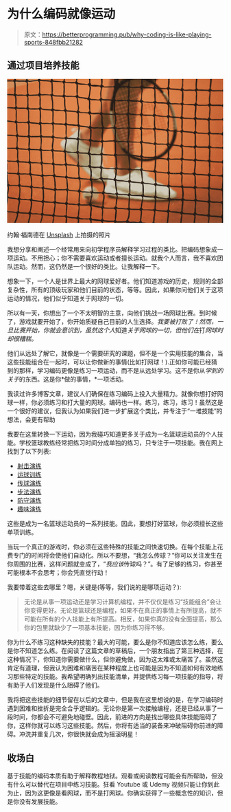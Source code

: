 # 为什么编码就像运动

> 原文：<https://betterprogramming.pub/why-coding-is-like-playing-sports-848fbb21282>

## 通过项目培养技能

![](img/41529ad66fa15bea843c90bba6ca3c38.png)

约翰·福南德在 [Unsplash](https://unsplash.com?utm_source=medium&utm_medium=referral) 上拍摄的照片

我想分享和阐述一个经常用来向初学程序员解释学习过程的类比。把编码想象成一项运动。不用担心；你不需要喜欢运动或者擅长运动。就我个人而言，我不喜欢团队运动。然而，这仍然是一个很好的类比。让我解释一下。

想象一下，一个人是世界上最大的网球爱好者。他们知道游戏的历史，规则的全部复杂性，所有的顶级玩家和他们目前的状态，等等。因此，如果你问他们关于这项运动的情况，他们似乎知道关于网球的一切。

所以有一天，你想出了一个不太明智的主意，向他们挑战一场网球比赛。到时候了，游戏就要开始了，你开始质疑自己目前的人生选择。*我要被打败了！然而，一旦比赛开始，你就会意识到，虽然这个人*知道*关于网球的一切，但他们在*打*网球时却很糟糕。*

他们从远处了解它，就像是一个需要研究的课题，但不是一个实用技能的集合，当这些技能组合在一起时，可以让你做新的事情(比如打网球！).正如你可能已经猜到的那样，学习编码更像是练习一项运动，而不是从远处学习。这不是你从*学到的关于*的东西。这是你*做的事情，*一项活动。

我读过许多博客文章，建议人们确保在练习编码上投入大量精力。就像你想打好网球一样，你必须练习和打大量的网球。编码也一样。练习，练习，练习！虽然这是一个很好的建议，但我认为如果我们进一步扩展这个类比，并专注于“一堆技能”的想法，会更有帮助

我要在这里转换一下运动，因为我碰巧知道更多关于成为一名篮球运动员的个人技能。学校篮球教练经常把练习时间分成单独的练习，只专注于一项技能。我在网上找到了以下列表:

*   [射击演练](https://www.basketballforcoaches.com/basketball-drills-and-games-for-kids/#tve-jump-1727747b91f)
*   [运球训练](https://www.basketballforcoaches.com/basketball-drills-and-games-for-kids/#tve-jump-1727748068a)
*   [传球演练](https://www.basketballforcoaches.com/basketball-drills-and-games-for-kids/#tve-jump-17277484543)
*   [步法演练](https://www.basketballforcoaches.com/basketball-drills-and-games-for-kids/#tve-jump-17277488642)
*   [防守演练](https://www.basketballforcoaches.com/basketball-drills-and-games-for-kids/#tve-jump-1727748bcab)
*   [趣味演练](https://www.basketballforcoaches.com/basketball-drills-and-games-for-kids/#tve-jump-1727748f31f)

这些是成为一名篮球运动员的一系列技能。因此，要想打好篮球，你必须擅长这些单项训练。

当玩一个真正的游戏时，你必须在这些特殊的技能之间快速切换。在每个技能上花费专门的时间将会使他们自动化。所以不要想，“我怎么传球？”你可以关注发生在你周围的比赛，这样问题就变成了，“*我应该*传球吗？”。有了足够的练习，你甚至可能根本不会思考；你会凭直觉行动！

我要带着这些去哪里？嗯，关键是(等等，我们说的是哪项运动？):

> 无论是从事一项运动还是学习计算机编程，并不仅仅是练习“技能组合”会让你变得更好。无论是篮球还是编程，如果不在真正的事情上有所提高，就不可能在所有的个人技能上有所提高。相反，如果你真的没有全面提高，那么你的包里就缺少了一项基本技能，因为你练习得不够。

你为什么不练习这种缺失的技能？最大的可能，要么是你不知道应该怎么练，要么是你不知道怎么练。在阅读了这篇文章的草稿后，一个朋友指出了第三种选择，在这种情况下，你知道你需要做什么，但你避免做，因为这太难或太痛苦了。虽然这肯定有道理，但我认为困难和痛苦在某种程度上也可能是因为不知道如何有效地练习那些特定的技能。我希望明确列出技能清单，并提供练习每一项技能的指导，将有助于人们发现是什么阻碍了他们。

我将把这些技能的细节留在以后的文章中，但是我在这里想说的是，在学习编码时遇到困难和挫折是完全合乎逻辑的。无论你是第一次接触编程，还是已经从事了一段时间，你都会不可避免地碰壁。因此，前进的方向是找出哪些具体技能阻碍了你，这样你就可以练习这些技能。然后，你将有适当的装备来冲破阻碍你前进的障碍。冲洗并重复几次，你很快就会成为摇滚明星！

## 收场白

基于技能的编码本质有助于解释教程地狱。观看或阅读教程可能会有所帮助，但没有什么可以替代在项目中练习技能。狂看 Youtube 或 Udemy 视频只能让你到此为止，因为这更像是看网球，而不是打网球。你确实获得了一些概念性的知识，但是你没有发展技能。